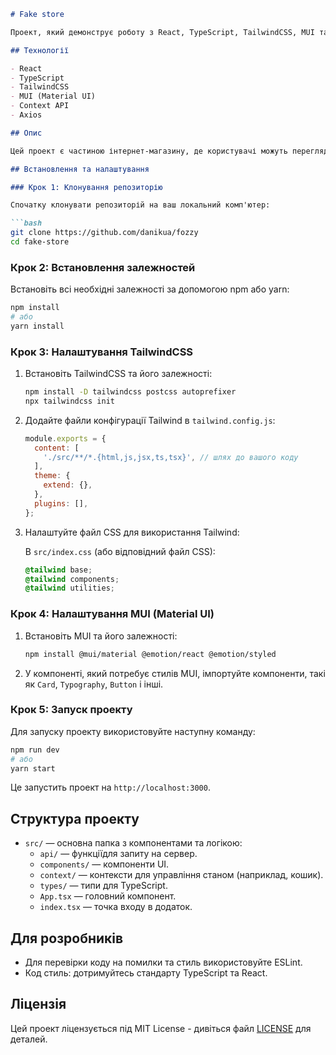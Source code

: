 ```markdown
# Fake store

Проект, який демонструє роботу з React, TypeScript, TailwindCSS, MUI та Context API для створення інтерфейсу інтернет-магазину.

## Технології

- React
- TypeScript
- TailwindCSS
- MUI (Material UI)
- Context API
- Axios

## Опис

Цей проект є частиною інтернет-магазину, де користувачі можуть переглядати продукти, додавати їх до кошика і переглядати деталі товарів.

## Встановлення та налаштування

### Крок 1: Клонування репозиторію

Спочатку клонувати репозиторій на ваш локальний комп'ютер:

```bash
git clone https://github.com/danikua/fozzy
cd fake-store
```

### Крок 2: Встановлення залежностей

Встановіть всі необхідні залежності за допомогою npm або yarn:

```bash
npm install
# або
yarn install
```

### Крок 3: Налаштування TailwindCSS

1. Встановіть TailwindCSS та його залежності:

   ```bash
   npm install -D tailwindcss postcss autoprefixer
   npx tailwindcss init
   ```

2. Додайте файли конфігурації Tailwind в `tailwind.config.js`:

   ```javascript
   module.exports = {
     content: [
       './src/**/*.{html,js,jsx,ts,tsx}', // шлях до вашого коду
     ],
     theme: {
       extend: {},
     },
     plugins: [],
   };
   ```

3. Налаштуйте файл CSS для використання Tailwind:

   В `src/index.css` (або відповідний файл CSS):

   ```css
   @tailwind base;
   @tailwind components;
   @tailwind utilities;
   ```

### Крок 4: Налаштування MUI (Material UI)

1. Встановіть MUI та його залежності:

   ```bash
   npm install @mui/material @emotion/react @emotion/styled
   ```

2. У компоненті, який потребує стилів MUI, імпортуйте компоненти, такі як `Card`, `Typography`, `Button` і інші.

### Крок 5: Запуск проекту

Для запуску проекту використовуйте наступну команду:

```bash
npm run dev
# або
yarn start
```

Це запустить проект на `http://localhost:3000`.

## Структура проекту

- `src/` — основна папка з компонентами та логікою:
  - `api/` — функціїдля запиту на сервер.
  - `components/` — компоненти UI.
  - `context/` — контексти для управління станом (наприклад, кошик).
  - `types/` — типи для TypeScript.
  - `App.tsx` — головний компонент.
  - `index.tsx` — точка входу в додаток.

## Для розробників

- Для перевірки коду на помилки та стиль використовуйте ESLint.
- Код стиль: дотримуйтесь стандарту TypeScript та React.

## Ліцензія

Цей проект ліцензується під MIT License - дивіться файл [LICENSE](LICENSE) для деталей.
```
